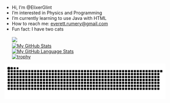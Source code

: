 - Hi, I’m @ElixerGlint
- I’m interested in Physics and Programming
- I’m currently learning to use Java with HTML
- How to reach me: everett.rumery@gmail.com
- Fun fact: I have two cats
<br><br>
![](https://github-readme-streak-stats.herokuapp.com/?user=ElixerGlint&theme=ambient_gradient&hide_border=false)<br/>
[![My GitHub Stats](https://github-readme-stats.vercel.app/api/?username=ElixerGlint&count_private=true&theme=ambient_gradient&showicons=true)]()<br/>
[![My GitHub Language Stats](https://github-readme-stats.vercel.app/api/top-langs/?username=ElixerGlint&langs_count=5&theme=ambient_gradient)]()<br/>
[![trophy](https://github-profile-trophy.vercel.app/?username=ElixerGlint&margin-w=8&theme=ambient_gradient)](https://github.com/ryo-ma/github-profile-trophy)<br/>

![Snake animation](https://raw.githubusercontent.com/ElixerGlint/ElixerGlint/output/github-contribution-grid-snake-dark.svg)
